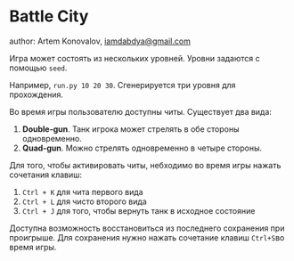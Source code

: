 # Battle City

author: Artem Konovalov, iamdabdya@gmail.com


Игра может состоять из нескольких уровней. Уровни задаются с помощью ``seed``.

Например, ``run.py 10 20 30``. Сгенерируется три уровня для прохождения.

Во время игры пользователю доступны читы. Существует два вида:
1. **Double-gun**. Танк игрока может стрелять в обе стороны одновременно.
2. **Quad-gun**. Можно стрелять одновременно в четыре стороны.

Для того, чтобы активировать читы, небходимо во время игры нажать сочетания клавиш:
1. ```Ctrl + K``` для чита первого вида
2. ```Ctrl + L``` для чисто второго вида
3. ```Ctrl + J``` для того, чтобы вернуть танк в исходное состояние


Доступна возможность восстановиться из последнего сохранения при проигрыше. Для сохранения нужно нажать сочетание клавиш ```Ctrl+S```во время игры.
